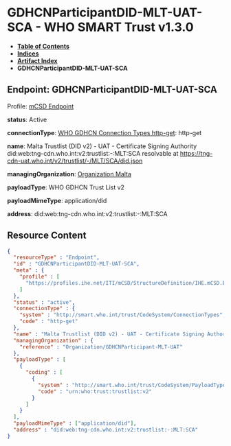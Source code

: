 # GDHCNParticipantDID-MLT-UAT-SCA - WHO SMART Trust v1.3.0

* [**Table of Contents**](toc.md)
* [**Indices**](indices.md)
* [**Artifact Index**](artifacts.md)
* **GDHCNParticipantDID-MLT-UAT-SCA**

## Endpoint: GDHCNParticipantDID-MLT-UAT-SCA

Profile: [mCSD Endpoint](https://profiles.ihe.net/ITI/mCSD/4.0.0/StructureDefinition-IHE.mCSD.Endpoint.html)

**status**: Active

**connectionType**: [WHO GDHCN Connection Types http-get](CodeSystem-ConnectionTypes.md#ConnectionTypes-http-get): http-get

**name**: Malta Trustlist (DID v2) - UAT - Certificate Signing Authority did:web:tng-cdn.who.int:v2:trustlist:-:MLT:SCA resolvable at https://tng-cdn-uat.who.int/v2/trustlist/-/MLT/SCA/did.json

**managingOrganization**: [Organization Malta](Organization-GDHCNParticipant-MLT-UAT.md)

**payloadType**: WHO GDHCN Trust List v2

**payloadMimeType**: application/did

**address**: did:web:tng-cdn.who.int:v2:trustlist:-:MLT:SCA



## Resource Content

```json
{
  "resourceType" : "Endpoint",
  "id" : "GDHCNParticipantDID-MLT-UAT-SCA",
  "meta" : {
    "profile" : [
      "https://profiles.ihe.net/ITI/mCSD/StructureDefinition/IHE.mCSD.Endpoint"
    ]
  },
  "status" : "active",
  "connectionType" : {
    "system" : "http://smart.who.int/trust/CodeSystem/ConnectionTypes",
    "code" : "http-get"
  },
  "name" : "Malta Trustlist (DID v2) - UAT - Certificate Signing Authority\ndid:web:tng-cdn.who.int:v2:trustlist:-:MLT:SCA\nresolvable at https://tng-cdn-uat.who.int/v2/trustlist/-/MLT/SCA/did.json",
  "managingOrganization" : {
    "reference" : "Organization/GDHCNParticipant-MLT-UAT"
  },
  "payloadType" : [
    {
      "coding" : [
        {
          "system" : "http://smart.who.int/trust/CodeSystem/PayloadTypes",
          "code" : "urn:who:trust:trustlist:v2"
        }
      ]
    }
  ],
  "payloadMimeType" : ["application/did"],
  "address" : "did:web:tng-cdn.who.int:v2:trustlist:-:MLT:SCA"
}

```
